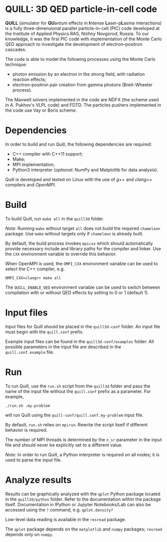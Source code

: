# QUILL: 3D QED particle-in-cell code

**QUILL** (simulator for **QU**antum effects in **I**ntense **L**aser-p**L**asma  interactions) is a fully three-dimensional parallel particle-in-cell (PIC) code developed at the Institute of Applied Physics RAS, Nizhny Novgorod, Russia.
To our knowledge, it was the first PIC code with implementation of the Monte Carlo QED approach to investigate the development of electron–positron cascades.

The code is able to model the following processes using the Monte Carlo technique:

* photon emission by an electron in the strong field, with radiation reaction effects;
* electron–positron pair creation from gamma photons (Breit–Wheeler process).

The Maxwell solvers implemented in the code are NDFX (the scheme used in A. Pukhov's VLPL code) and FDTD.
The particles pushers implemented in the code use Vay or Boris scheme.

# Dependencies

In order to build and run Quill, the following dependencies are required:
* C++ compiler with C++11 support;
* Make;
* MPI implementation;
* Python3 interpreter (*optional*: NumPy and Matplotlib for data analysis).

Quill is developed and tested on Linux with the use of *g++* and *clang++* compilers and *OpenMPI*.

# Build

To build Quill, run `make all` in the `quill3d` folder.

*Note*: Running `make` without target `all` does not build the required `chameleon` package.
Use `make` without targets only if `chameleon` is already built.

By default, the build process invokes `mpicxx` which should automatically provide necessary include and library paths for the compiler and linker.
Use the `CXX` environment variable to override this behavior.

When OpenMPI is used, the `OMPI_CXX` environment variable can be used to select the C++ compiler, e.g.
```
OMPI_CXX=clang++ make all
```

The `QUILL_ENABLE_QED` environment variable can be used to switch between compilation with or without QED effects by setting to 0 or 1 (default 1).

# Input files

Input files for Quill should be placed in the `quill3d-conf` folder.
An input file must begin with the `quill.conf` prefix.

Example input files can be found in the `quill3d-conf/examples` folder.
All possible parameters in the input file are described in the `quill.conf.example` file.

# Run

To run Quill, use the `run.sh` script from the `quill3d` folder and pass the name of the input file without the `quill.conf` prefix as a parameter.
For example,
```
./run.sh .my-problem
```
will run Quill using the `quill-conf/quill.conf.my-problem` input file.

By default, `run.sh` relies on `mpirun`.
Rewrite the script itself if different behavior is required.

The number of MPI threads is determined by the `n_sr` parameter in the input file and should never be explicitly set to a different value.

*Note:* In order to run Quill, a Python interpreter is required on all nodes;
it is used to parse the input file.

# Analyze results

Results can be graphically analyzed with the `qplot` Python package located in the `quill3d/python` folder.
Refer to the documentation within the package itself.
Documentation in IPython or Jupyter Notebooks/Lab can also be accessed using the `?` command, e.g. `qplot.density?`

Low-level data reading is available in the `resread` package.

The `qplot` package depends on the `matplotlib` and `numpy` packages; `resread` depends only on `numpy`.